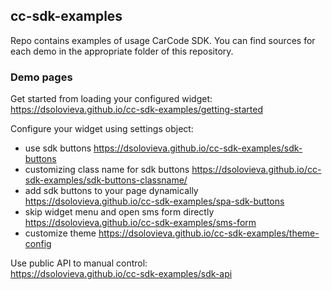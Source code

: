 ## cc-sdk-examples
Repo contains examples of usage CarCode SDK. You can find sources for each demo in the appropriate folder of this repository.  

### Demo pages
Get started from loading your configured widget:  
https://dsolovieva.github.io/cc-sdk-examples/getting-started

Configure your widget using settings object:  
* use sdk buttons https://dsolovieva.github.io/cc-sdk-examples/sdk-buttons  
* customizing class name for sdk buttons https://dsolovieva.github.io/cc-sdk-examples/sdk-buttons-classname/
* add sdk buttons to your page dynamically https://dsolovieva.github.io/cc-sdk-examples/spa-sdk-buttons  
* skip widget menu and open sms form directly https://dsolovieva.github.io/cc-sdk-examples/sms-form  
* customize theme https://dsolovieva.github.io/cc-sdk-examples/theme-config  

Use public API to manual control:  
https://dsolovieva.github.io/cc-sdk-examples/sdk-api
